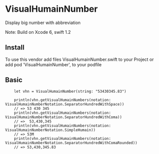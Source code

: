 # VisualHumainNumber
Display big number with abbreviation 

Note: Build on Xcode 6, swift 1.2

## Install

To use this vendor add files VisualHumainNumber.swift to your Project or add pod 'VisualHumainNumber', to your podfile

## Basic
     
        let vhn = VisualHumainNumber(string: "53430345.83")
        
        println(vhn.getVisualHumainNumbers(notation: VisualHumainNumberNotation.SeparatorHundredWithSpace)) 
        // => 53 430 345
        println(vhn.getVisualHumainNumbers(notation: VisualHumainNumberNotation.SeparatorHundredWithComa)) 
        // =>  53,430,345
        println(vhn.getVisualHumainNumbers(notation: VisualHumainNumberNotation.SimpleHumain)) 
        // => 53M
        println(vhn.getVisualHumainNumbers(notation: VisualHumainNumberNotation.SeparatorHundredWithComaRounded))
        // => 53,430,345.83

        
